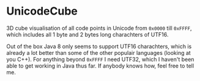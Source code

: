 # UnicodeCube

3D cube visualisation of all code points in Unicode from `0x0000` till `0xFFFF`, which includes all 1 byte and 2 bytes long charachters of UTF16.

Out of the box Java 8 only seems to support UTF16 charachters, which is already a lot better than some of the other populair languages (looking at you C++). For anything beyond `0xFFFF` I need UTF32, which I haven't been able to get working in Java thus far. If anybody knows how, feel free to tell me.
